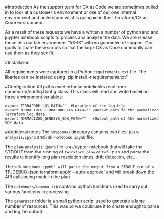 #Introduction
As the support team for CX as Code we are sometimes pulled in to look at a customer's environment or one of our own internal environment and understand what is going on in their Terraform/CX as Code environment.

As a result of these requests we have a written a number of python and and juypter notebook scripts to process ana analyze the data.  We are release these into our lab environment "AS-IS" with no guarantee of support.  Our goals to share these scripts so that the large CX as Code community can use them as they see fit.

#Installation

All requirements were captured in a Python `requirements.txt` file.  The libaries can be
installed using `pip install -r requirements.txt"

#Configuration
All paths used in these notebooks read from commonlib/config.Config class.  This class will read and write based on three environment variables:

```
export TERRAFORM_LOG_PATH=""  #Location of the log file
export NORMALIZED_TERRAFORM_LOG_PATH="" #Output path fo the normalized Terraform log data
export NORMALIZED_GENESYS_SDK_PATH=""   #Output path ot the normalized SDK data
```

#Additional notes
The `notebooks` directory contains two files: `plan-analysis.ipynb` and `sdk-notebook.ipynb` file.  

The `plan-analysis.ipynb` file is a Juypter notebook that will take the STDOUT from the running of `terraform plan` or `tofu` plan and parse the results to identify long plan resolution times, drift detection, etc...

The `sdk-notebook.ipynb' will parse the output from a STDOUT run of a `TF_DEBUG=json terraform apply --auto-approve` and will break down the API calls being made in the plan. 

The `notebooks/common-lib` contains python functions used to carry out various functions in processing.

The `generator` folder is a small python script used to generate a large number of resources.  This was so we could use it to create enough to parse and log the output.